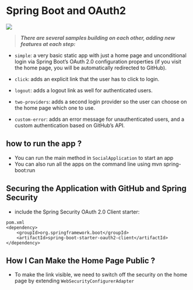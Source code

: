 # Spring Boot and OAuth2
![](https://miro.medium.com/max/902/1*Vm4d5U8ZCx8VnxdPyELY1Q.png)
> ***There are several samples building on each other, adding new features at each step:***

- `simple`: a very basic static app with just a home page and unconditional login via Spring Boot’s OAuth 2.0 configuration properties (if you visit the home page, you will be automatically redirected to GitHub).

- `click`: adds an explicit link that the user has to click to login.

- `logout`: adds a logout link as well for authenticated users.

- `two-providers`: adds a second login provider so the user can choose on the home page which one to use.

- `custom-error`: adds an error message for unauthenticated users, and a custom authentication based on GitHub’s API.
## how to run the app ?
- You can run the main method in `SocialApplication` to start an app
- You can also run all the apps on the command line using mvn spring-boot:run 
## Securing the Application with GitHub and Spring Security
- include the Spring Security OAuth 2.0 Client starter:
```
pom.xml
<dependency>
	<groupId>org.springframework.boot</groupId>
	<artifactId>spring-boot-starter-oauth2-client</artifactId>
</dependency>
```
## How I Can Make the Home Page Public ?
- To make the link visible, we  need to switch off the security on the home page by extending `WebSecurityConfigurerAdapter`
